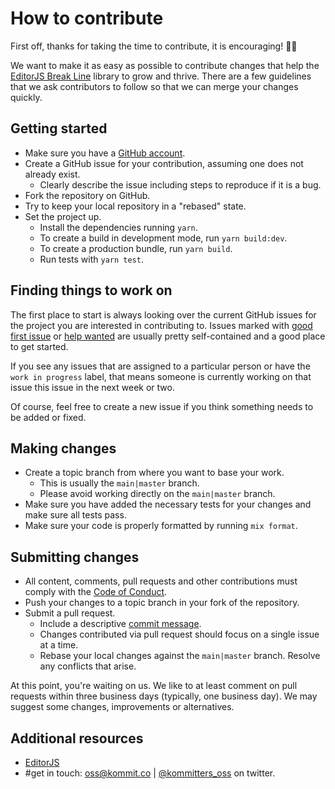 # How to contribute

First off, thanks for taking the time to contribute, it is encouraging! 🎉🙌

We want to make it as easy as possible to contribute changes that help the [EditorJS Break Line][repo] library to grow and thrive. There are a few guidelines that we ask contributors to follow so that we can merge your changes quickly.

## Getting started

* Make sure you have a [GitHub account](https://github.com/signup/free).
* Create a GitHub issue for your contribution, assuming one does not already exist.
  * Clearly describe the issue including steps to reproduce if it is a bug.
* Fork the repository on GitHub.
* Try to keep your local repository in a "rebased" state.
* Set the project up.
  * Install the dependencies running `yarn`.
  * To create a build in development mode, run `yarn build:dev`.
  * To create a production bundle, run `yarn build`.
  * Run tests with `yarn test`.

## Finding things to work on

The first place to start is always looking over the current GitHub issues for the project you are
interested in contributing to. Issues marked with [good first issue][good-first-issue] or [help wanted][help-wanted] are usually pretty self-contained and a good place to get started.

If you see any issues that are assigned to a particular person or have the `work in progress` label, that means
someone is currently working on that issue this issue in the next week or two.

Of course, feel free to create a new issue if you think something needs to be added or fixed.

## Making changes

* Create a topic branch from where you want to base your work.
  * This is usually the `main|master` branch.
  * Please avoid working directly on the `main|master` branch.
* Make sure you have added the necessary tests for your changes and make sure all tests pass.
* Make sure your code is properly formatted by running `mix format`.

## Submitting changes

* All content, comments, pull requests and other contributions must comply with the
  [Code of Conduct][coc].
* Push your changes to a topic branch in your fork of the repository.
* Submit a pull request.
  * Include a descriptive [commit message][commit-msg].
  * Changes contributed via pull request should focus on a single issue at a time.
  * Rebase your local changes against the `main|master` branch. Resolve any conflicts that arise.

At this point, you're waiting on us. We like to at least comment on pull requests within three
business days (typically, one business day). We may suggest some changes, improvements or
alternatives.

## Additional resources

* [EditorJS](https://editorjs.io/)
* #get in touch: [oss@kommit.co](mailto:oss@kommit.co) | [@kommitters_oss](https://twitter.com/kommitters_oss) on twitter.

[repo]: https://github.com/kommitters/editorjs-break-line
[coc]: https://github.com/kommitters/editorjs-break-line/blob/master/CODE_OF_CONDUCT.md
[commit-msg]: https://github.com/erlang/otp/wiki/Writing-good-commit-messages
[good-first-issue]: https://github.com/kommitters/editorjs-break-line/issues?q=label%3A%22%F0%9F%91%8B+Good+first+issue%22
[help-wanted]: https://github.com/kommitters/editorjs-break-line/issues?q=label%3A%22%F0%9F%86%98+Help+wanted%22
